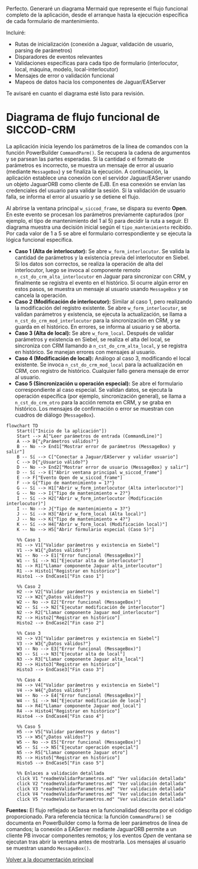 Perfecto. Generaré un diagrama Mermaid que represente el flujo funcional completo de la aplicación, desde el arranque hasta la ejecución específica de cada formulario de mantenimiento.

Incluiré:

* Rutas de inicialización (conexión a Jaguar, validación de usuario, parsing de parámetros)
* Disparadores de eventos relevantes
* Validaciones específicas para cada tipo de formulario (interlocutor, local, máquina, modelo, local-interlocutor)
* Mensajes de error o validación funcional
* Mapeos de datos hacia los componentes de Jaguar/EAServer

Te avisaré en cuanto el diagrama esté listo para revisión.


# Diagrama de flujo funcional de SICCOD-CRM

La aplicación inicia leyendo los parámetros de la línea de comandos con la función PowerBuilder `CommandParm()`. Se recupera la cadena de argumentos y se parsean las partes esperadas. Si la cantidad o el formato de parámetros es incorrecto, se muestra un mensaje de error al usuario (mediante `MessageBox`) y se finaliza la ejecución. A continuación, la aplicación establece una conexión con el servidor Jaguar/EAServer usando un objeto JaguarORB como cliente de EJB. En esa conexión se envían las credenciales del usuario para validar la sesión. Si la validación de usuario falla, se informa el error al usuario y se detiene el flujo.

Al abrirse la ventana principal `w_siccod_frame`, se dispara su evento **Open**. En este evento se procesan los parámetros previamente capturados (por ejemplo, el tipo de mantenimiento del 1 al 5) para decidir la ruta a seguir. El diagrama muestra una decisión inicial según el `tipo_mantenimiento` recibido. Por cada valor de 1 a 5 se abre el formulario correspondiente y se ejecuta la lógica funcional específica.

* **Caso 1 (Alta de interlocutor):** Se abre `w_form_interlocutor`. Se valida la cantidad de parámetros y la existencia previa del interlocutor en Siebel. Si los datos son correctos, se realiza la operación de alta del interlocutor, luego se invoca al componente remoto `n_cst_do_crm_alta_interlocutor` en Jaguar para sincronizar con CRM, y finalmente se registra el evento en el histórico. Si ocurre algún error en estos pasos, se muestra un mensaje al usuario usando `MessageBox` y se cancela la operación.
* **Caso 2 (Modificación de interlocutor):** Similar al caso 1, pero realizando la modificación del registro existente. Se abre `w_form_interlocutor`, se validan parámetros y existencia, se ejecuta la actualización, se llama a `n_cst_do_crm_mod_interlocutor` para la sincronización en CRM, y se guarda en el histórico. En errores, se informa al usuario y se aborta.
* **Caso 3 (Alta de local):** Se abre `w_form_local`. Después de validar parámetros y existencia en Siebel, se realiza el alta del local, se sincroniza con CRM llamando a `n_cst_do_crm_alta_local`, y se registra en histórico. Se manejan errores con mensajes al usuario.
* **Caso 4 (Modificación de local):** Análogo al caso 3, modificando el local existente. Se invoca `n_cst_do_crm_mod_local` para la actualización en CRM, con registro de histórico. Cualquier fallo genera mensaje de error al usuario.
* **Caso 5 (Sincronización u operación especial):** Se abre el formulario correspondiente al caso especial. Se validan datos, se ejecuta la operación específica (por ejemplo, sincronización general), se llama a `n_cst_do_crm_otro` para la acción remota en CRM, y se graba en histórico. Los mensajes de confirmación o error se muestran con cuadros de diálogo (`MessageBox`).

```mermaid
flowchart TD
    Start(["Inicio de la aplicación"])
    Start --> A["Leer parámetros de entrada (CommandLine)"]
    A --> B{"¿Parámetros válidos?"}
    B -- No --> End1["Mostrar error de parámetros (MessageBox) y salir"]
    B -- Sí --> C["Conectar a Jaguar/EAServer y validar usuario"]
    C --> D{"¿Usuario válido?"}
    D -- No --> End2["Mostrar error de usuario (MessageBox) y salir"]
    D -- Sí --> E["Abrir ventana principal w_siccod_frame"]
    E --> F["Evento Open de w_siccod_frame"]
    F --> G{"Tipo de mantenimiento = 1?"}
    G -- Sí --> H1["Abrir w_form_interlocutor (Alta interlocutor)"]
    G -- No --> I{"Tipo de mantenimiento = 2?"}
    I -- Sí --> H2["Abrir w_form_interlocutor (Modificación interlocutor)"]
    I -- No --> J{"Tipo de mantenimiento = 3?"}
    J -- Sí --> H3["Abrir w_form_local (Alta local)"]
    J -- No --> K{"Tipo de mantenimiento = 4?"}
    K -- Sí --> H4["Abrir w_form_local (Modificación local)"]
    K -- No --> H5["Abrir formulario especial (Caso 5)"]

    %% Caso 1
    H1 --> V1["Validar parámetros y existencia en Siebel"]
    V1 --> W1{"¿Datos válidos?"}
    W1 -- No --> E1["Error funcional (MessageBox)"]
    W1 -- Sí --> N1["Ejecutar alta de interlocutor"]
    N1 --> R1["Llamar componente Jaguar alta_interlocutor"]
    R1 --> Histo1["Registrar en histórico"]
    Histo1 --> EndCase1["Fin caso 1"]

    %% Caso 2
    H2 --> V2["Validar parámetros y existencia en Siebel"]
    V2 --> W2{"¿Datos válidos?"}
    W2 -- No --> E2["Error funcional (MessageBox)"]
    W2 -- Sí --> N2["Ejecutar modificación de interlocutor"]
    N2 --> R2["Llamar componente Jaguar mod_interlocutor"]
    R2 --> Histo2["Registrar en histórico"]
    Histo2 --> EndCase2["Fin caso 2"]

    %% Caso 3
    H3 --> V3["Validar parámetros y existencia en Siebel"]
    V3 --> W3{"¿Datos válidos?"}
    W3 -- No --> E3["Error funcional (MessageBox)"]
    W3 -- Sí --> N3["Ejecutar alta de local"]
    N3 --> R3["Llamar componente Jaguar alta_local"]
    R3 --> Histo3["Registrar en histórico"]
    Histo3 --> EndCase3["Fin caso 3"]

    %% Caso 4
    H4 --> V4["Validar parámetros y existencia en Siebel"]
    V4 --> W4{"¿Datos válidos?"}
    W4 -- No --> E4["Error funcional (MessageBox)"]
    W4 -- Sí --> N4["Ejecutar modificación de local"]
    N4 --> R4["Llamar componente Jaguar mod_local"]
    R4 --> Histo4["Registrar en histórico"]
    Histo4 --> EndCase4["Fin caso 4"]

    %% Caso 5
    H5 --> V5["Validar parámetros y datos"]
    V5 --> W5{"¿Datos válidos?"}
    W5 -- No --> E5["Error funcional (MessageBox)"]
    W5 -- Sí --> N5["Ejecutar operación especial"]
    N5 --> R5["Llamar componente Jaguar otro"]
    R5 --> Histo5["Registrar en histórico"]
    Histo5 --> EndCase5["Fin caso 5"]

    %% Enlaces a validación detallada
    click V1 "readmeValidarParametros.md" "Ver validación detallada"
    click V2 "readmeValidarParametros.md" "Ver validación detallada"
    click V3 "readmeValidarParametros.md" "Ver validación detallada"
    click V4 "readmeValidarParametros.md" "Ver validación detallada"
    click V5 "readmeValidarParametros.md" "Ver validación detallada"
```

**Fuentes:** El flujo reflejado se basa en la funcionalidad descrita por el código proporcionado. Para referencia técnica: la función `CommandParm()` se documenta en PowerBuilder como la forma de leer parámetros de línea de comandos; la conexión a EAServer mediante JaguarORB permite a un cliente PB invocar componentes remotos; y los eventos *Open* de ventana se ejecutan tras abrir la ventana antes de mostrarla. Los mensajes al usuario se muestran usando `MessageBox()`.

[Volver a la documentación principal](readmeOpenAI.md)
